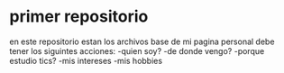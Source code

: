 # primer repositorio 

en este repositorio estan los archivos base de mi pagina personal debe tener los siguintes acciones:
-quien soy?
-de donde vengo?
-porque estudio tics?
-mis intereses 
-mis hobbies 
